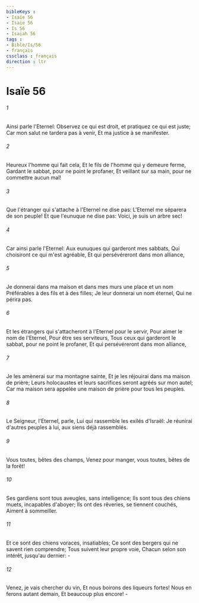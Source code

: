 ```yaml
---
bibleKeys : 
- Isaïe 56
- Isaïe 56
- Is 56
- Isaiah 56
tags : 
- Bible/Is/56
- français
cssclass : français
direction : ltr
---
```


# Isaïe 56

###### 1
Ainsi parle l'Eternel: Observez ce qui est droit, et pratiquez ce qui est juste; Car mon salut ne tardera pas à venir, Et ma justice à se manifester.
###### 2
Heureux l'homme qui fait cela, Et le fils de l'homme qui y demeure ferme, Gardant le sabbat, pour ne point le profaner, Et veillant sur sa main, pour ne commettre aucun mal!
###### 3
Que l'étranger qui s'attache à l'Eternel ne dise pas: L'Eternel me séparera de son peuple! Et que l'eunuque ne dise pas: Voici, je suis un arbre sec!
###### 4
Car ainsi parle l'Eternel: Aux eunuques qui garderont mes sabbats, Qui choisiront ce qui m'est agréable, Et qui persévéreront dans mon alliance,
###### 5
Je donnerai dans ma maison et dans mes murs une place et un nom Préférables à des fils et à des filles; Je leur donnerai un nom éternel, Qui ne périra pas.
###### 6
Et les étrangers qui s'attacheront à l'Eternel pour le servir, Pour aimer le nom de l'Eternel, Pour être ses serviteurs, Tous ceux qui garderont le sabbat, pour ne point le profaner, Et qui persévéreront dans mon alliance,
###### 7
Je les amènerai sur ma montagne sainte, Et je les réjouirai dans ma maison de prière; Leurs holocaustes et leurs sacrifices seront agréés sur mon autel; Car ma maison sera appelée une maison de prière pour tous les peuples.
###### 8
Le Seigneur, l'Eternel, parle, Lui qui rassemble les exilés d'Israël: Je réunirai d'autres peuples à lui, aux siens déjà rassemblés.
###### 9
Vous toutes, bêtes des champs, Venez pour manger, vous toutes, bêtes de la forêt!
###### 10
Ses gardiens sont tous aveugles, sans intelligence; Ils sont tous des chiens muets, incapables d'aboyer; Ils ont des rêveries, se tiennent couchés, Aiment à sommeiller.
###### 11
Et ce sont des chiens voraces, insatiables; Ce sont des bergers qui ne savent rien comprendre; Tous suivent leur propre voie, Chacun selon son intérêt, jusqu'au dernier: -
###### 12
Venez, je vais chercher du vin, Et nous boirons des liqueurs fortes! Nous en ferons autant demain, Et beaucoup plus encore! -
